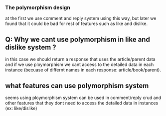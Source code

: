### The polymorphism design 

at the first we use comment and reply system using this way, but later we found that it could be bad
for rest of features such as like and dislike.

## Q: Why we cant use polymorphism in like and dislike system ?

in this case we should return a response that uses the article/parent data
and if we use ploymorphism we cant access to the detailed data in each instance
(becuase of differnt names in each response: article/book/parent).

## what features can use polymorphism system
seems using ploymorphism system can be used in comment/reply crud and other features that they dont
need to access the detailed data in instances (ex: like/dislike)